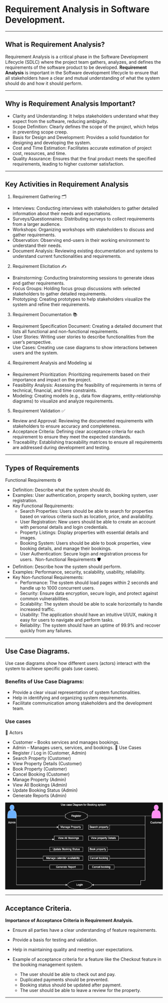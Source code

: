 # Requirement Analysis in Software Development.
___

## What is Requirement Analysis?
Requirement Analysis is a critical phase in the Software Development Lifecycle (SDLC) where the project team gathers, analyzes, and defines the requirements of the software product to be developed.
**Requirement Analysis** is important in the Software development lifecycle to ensure that all stakeholders have a clear and mutual understanding of what the system should do and how it should perform. 
____

## Why is Requirement Analysis Important?
* Clarity and Understanding: It helps stakeholders understand what they expect from the software, reducing ambiguity.
* Scope Definition: Clearly defines the scope of the project, which helps in preventing scope creep.
* Basis for Design and Development: Provides a solid foundation for designing and developing the system.
* Cost and Time Estimation: Facilitates accurate estimation of project cost, resources, and time.
* Quality Assurance: Ensures that the final product meets the specified requirements, leading to higher customer satisfaction.
___

## Key Activities in Requirement Analysis

1. Requirement Gathering 🗂️
* Interviews: Conducting interviews with stakeholders to gather detailed information about their needs and expectations.
* Surveys/Questionnaires: Distributing surveys to collect requirements from a larger audience.
* Workshops: Organizing workshops with stakeholders to discuss and gather requirements.
* Observation: Observing end-users in their working environment to understand their needs.
* Document Analysis: Reviewing existing documentation and systems to understand current functionalities and requirements.

2. Requirement Elicitation ✍️
* Brainstorming: Conducting brainstorming sessions to generate ideas and gather requirements.
* Focus Groups: Holding focus group discussions with selected stakeholders to gather detailed requirements.
* Prototyping: Creating prototypes to help stakeholders visualize the system and refine their requirements.

3. Requirement Documentation 📚
* Requirement Specification Document: Creating a detailed document that lists all functional and non-functional requirements.
* User Stories: Writing user stories to describe functionalities from the user’s perspective.
* Use Cases: Creating use case diagrams to show interactions between users and the system.

4. Requirement Analysis and Modeling 📊
* Requirement Prioritization: Prioritizing requirements based on their importance and impact on the project.
* Feasibility Analysis: Assessing the feasibility of requirements in terms of technical, financial, and time constraints.
* Modeling: Creating models (e.g., data flow diagrams, entity-relationship diagrams) to visualize and analyze requirements.

5. Requirement Validation ✅
* Review and Approval: Reviewing the documented requirements with stakeholders to ensure accuracy and completeness.
* Acceptance Criteria: Defining clear acceptance criteria for each requirement to ensure they meet the expected standards.
* Traceability: Establishing traceability matrices to ensure all requirements are addressed during development and testing.
___

## Types of Requirements

Functional Requirements ⚙️
* Definition: Describe what the system should do.
* Examples: User authentication, property search, booking system, user registration.
* Key Functional Requirements:
    * Search Properties: Users should be able to search for properties based on various criteria such as location, price, and availability.
    * User Registration: New users should be able to create an account with personal details and login credentials.
    * Property Listings: Display properties with essential details and images.
    * Booking System: Users should be able to book properties, view booking details, and manage their bookings.
    * User Authentication: Secure login and registration process for users. 
Non-functional Requirements 🛡️
* Definition: Describe how the system should perform.
* Examples: Performance, security, scalability, usability, reliability.
* Key Non-functional Requirements:
    * Performance: The system should load pages within 2 seconds and handle up to 1000 concurrent users.
    * Security: Ensure data encryption, secure login, and protect against common vulnerabilities.
    * Scalability: The system should be able to scale horizontally to handle increased traffic.
    * Usability: The application should have an intuitive UI/UX, making it easy for users to navigate and perform tasks.
    * Reliability: The system should have an uptime of 99.9% and recover quickly from any failures.
___

## Use Case Diagrams.
Use case diagrams show how different users (actors) interact with the system to achieve specific goals (use cases).

### Benefits of Use Case Diagrams:
   * Provide a clear visual representation of system functionalities.
   * Help in identifying and organizing system requirements.
   * Facilitate communication among stakeholders and the development team.

### Use cases
👥 Actors
   * Customer – Books services and manages bookings.
   * Admin – Manages users, services, and bookings.
🎯 Use Cases
   * Register / Log in (Customer, Admin)
   * Search Property (Customer)
   * View Property Details (Customer)
   * Book Property (Customer)
   * Cancel Booking (Customer)
   * Manage Property (Admin)
   * View All Bookings (Admin)
   * Update Booking Status (Admin)
   * Generate Reports (Admin)

![Booking System Use Case Diagram](./alx-booking-uc.png)
___

## Acceptance Criteria.
**Importance of Acceptance Criteria in Requirement Analysis.**
   * Ensure all parties have a clear understanding of feature requirements.
   * Provide a basis for testing and validation.
   * Help in maintaining quality and meeting user expectations.

* Example of acceptance criteria for a feature like the Checkout feature in the booking management system.
   * The user should be able to check out and pay.
   * Duplicated payments should be prevented.
   * Booking status should be updated after payment.
   * The user should be able to leave a review for the property.
___









